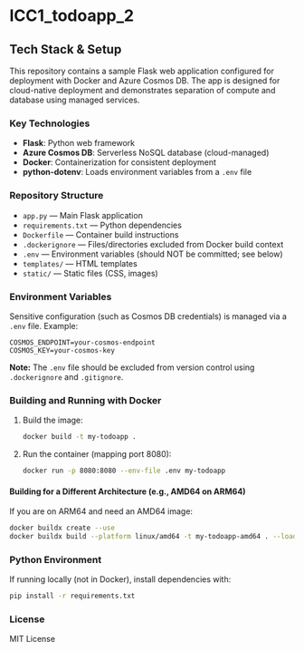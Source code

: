 # ICC1_todoapp_2

## Tech Stack & Setup

This repository contains a sample Flask web application configured for deployment with Docker and Azure Cosmos DB. The app is designed for cloud-native deployment and demonstrates separation of compute and database using managed services.

### Key Technologies

- **Flask**: Python web framework
- **Azure Cosmos DB**: Serverless NoSQL database (cloud-managed)
- **Docker**: Containerization for consistent deployment
- **python-dotenv**: Loads environment variables from a `.env` file

### Repository Structure

- `app.py` — Main Flask application
- `requirements.txt` — Python dependencies
- `Dockerfile` — Container build instructions
- `.dockerignore` — Files/directories excluded from Docker build context
- `.env` — Environment variables (should NOT be committed; see below)
- `templates/` — HTML templates
- `static/` — Static files (CSS, images)

### Environment Variables

Sensitive configuration (such as Cosmos DB credentials) is managed via a `.env` file. Example:

```
COSMOS_ENDPOINT=your-cosmos-endpoint
COSMOS_KEY=your-cosmos-key
```

**Note:** The `.env` file should be excluded from version control using `.dockerignore` and `.gitignore`.

### Building and Running with Docker

1. Build the image:
   ```bash
   docker build -t my-todoapp .
   ```
2. Run the container (mapping port 8080):
   ```bash
   docker run -p 8080:8080 --env-file .env my-todoapp
   ```

#### Building for a Different Architecture (e.g., AMD64 on ARM64)

If you are on ARM64 and need an AMD64 image:
```bash
docker buildx create --use
docker buildx build --platform linux/amd64 -t my-todoapp-amd64 . --load
```

### Python Environment

If running locally (not in Docker), install dependencies with:
```bash
pip install -r requirements.txt
```

### License

MIT License